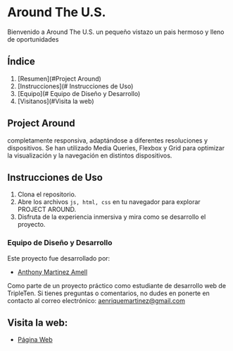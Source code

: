 # Around The U.S.

Bienvenido a Around The U.S. un pequeño vistazo un pais hermoso y lleno de oportunidades

## Índice

1. [Resumen](#Project Around)
2. [Instrucciones](# Instrucciones de Uso)
3. [Equipo](# Equipo de Diseño y Desarrollo)
4. [Visitanos](#Visita la web)

## Project Around

completamente responsiva, adaptándose a diferentes resoluciones y dispositivos. Se han utilizado Media Queries, Flexbox y Grid para optimizar la visualización y la navegación en distintos dispositivos.

## Instrucciones de Uso

1. Clona el repositorio.
2. Abre los archivos `js, html, css` en tu navegador para explorar PROJECT AROUND.
3. Disfruta de la experiencia inmersiva y mira como se desarrollo el proyecto.

### Equipo de Diseño y Desarrollo

Este proyecto fue desarrollado por:

- [Anthony Martinez Amell](https://github.com/devanthony92)

Como parte de un proyecto práctico como estudiante de desarrollo web de TripleTen. Si tienes preguntas o comentarios, no dudes en ponerte en contacto al correo electrónico: aenriquemartinez@gmail.com

## Visita la web:

- [Página Web](https://devanthony92.github.io/web_project_around/)
